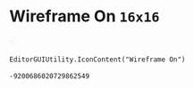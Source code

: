 # Wireframe On `16x16`
<img src="/img/Wireframe%20On.png" width=16 height=16>

``` CSharp
EditorGUIUtility.IconContent("Wireframe On")
```
```
-9200686020729862549
```
